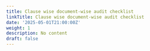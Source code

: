 ```yaml
---
title: Clause wise document-wise audit checklist
linkTitle: Clause wise document-wise audit checklist
date: '2025-05-01T21:00:00Z'
weight: 1
description: No content
draft: false
---
```



